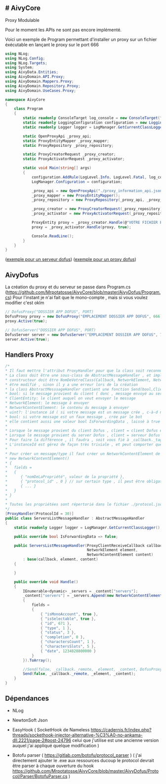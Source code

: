 <h2> # AivyCore </h2>
Proxy Modulable

Pour le moment les APIs ne sont pas encore implémenté. 

Voici un exemple de Program permettant d'installer un proxy sur un fichier éxécutable en lançant le proxy sur le port 666

```csharp
using NLog;
using NLog.Config;
using NLog.Targets;
using System;
using AivyData.Entities;
using AivyDomain.API.Proxy;
using AivyDomain.Mappers.Proxy;
using AivyDomain.Repository.Proxy;
using AivyDomain.UseCases.Proxy;

namespace AivyCore
{
    class Program
    {
        static readonly ConsoleTarget log_console = new ConsoleTarget("log_console");
        static readonly LoggingConfiguration configuration = new LoggingConfiguration();
        static readonly Logger logger = LogManager.GetCurrentClassLogger();

        static OpenProxyApi _proxy_api;
        static ProxyEntityMapper _proxy_mapper;
        static ProxyRepository _proxy_repository;

        static ProxyCreatorRequest _proxy_creator;
        static ProxyActivatorRequest _proxy_activator;

        static void Main(string[] args)
        {
            configuration.AddRule(LogLevel.Info, LogLevel.Fatal, log_console);
            LogManager.Configuration = configuration;

            _proxy_api = new OpenProxyApi("./proxy_information_api.json");
            _proxy_mapper = new ProxyEntityMapper();
            _proxy_repository = new ProxyRepository(_proxy_api, _proxy_mapper);

            _proxy_creator = new ProxyCreatorRequest(_proxy_repository);
            _proxy_activator = new ProxyActivatorRequest(_proxy_repository);

            ProxyEntity proxy = _proxy_creator.Handle(@"VOTRE FICHIER EXECUTABLE", 666);
            proxy = _proxy_activator.Handle(proxy, true);

            Console.ReadLine();
        }
    }
}
```

(<a href="https://github.com/Mrpotatosse/AivyCore/blob/master/AivyDofus/Server/DofusServer.cs">exemple pour un serveur dofus</a>)
(<a href="https://github.com/Mrpotatosse/AivyCore/blob/master/AivyDofus/Proxy/DofusProxy.cs">exemple pour un proxy dofus</a>)

<h2> AivyDofus </h2>

La création du proxy et du serveur se passe dans Program.cs  (https://github.com/Mrpotatosse/AivyCore/blob/master/AivyDofus/Program.cs)
Pour l'instant je n'ai fait que le mono-compte , mais si vous voulez modifier c'est oklm

```csharp
// DofusProxy("DOSSIER APP DOFUS", PORT)
DofusProxy proxy = new DofusProxy("EMPLACEMENT DOSSIER APP DOFUS", 666);
proxy.Active(true);

// DofusServer("DOSSIER APP DOFUS", PORT)
DofusServer server = new DofusServer("EMPLACEMENT DOSSIER APP DOFUS", 777);
server.Active(true);
```

<h2> Handlers Proxy </h2>

```csharp
/*
* Il faut mettre l'attribut ProxyHandler pour que la class soit reconnu en tant que IHandler ( si vous ne le mettez pas , le message ne sera pas stocké 
* La class doit être une sous-class de AbstractMessageHandler , et implémentera les fonction Handle() , EndHandle() ( optionel ) , Error(Exception) ( optionel ) et son
* constructeur doit être NomDeVotreClass(Callback, NetworkElement, NetworkContentElement) : base(Callback,NetworkElement,NetworkContentElement) , le constructeur ne peut pas 
* être modifié , sinon il y a une erreur lors de la création
* la class AbstractMesssageHandler contient une fonction Send(bool,ClientEntity,NetworkElement,NetworkContentElement,uint?=null,bool=false) , elle permet d'envoyer un message avec les arguments 
* bool: si le message provient du client ( donc , message envoyé au serveur )
* ClientEntity: le client auquel on veut envoyer le message 
* NetworkElement: le message à envoyer
* NetworkContentElement: le contenu du message à envoyer
* uint?: l'instance id ( si votre message est un message crée , c-à-d non modifié, alors il faudra metter l'instance_id à DofusProxy.GLOBAL_INSTANCE_ID + 1 )
* bool: si votre message est un faux message , crée par le bot
* elle contient aussi une valeur bool IsForwardingData , laissé à true , si les données seront directement transmis sans modification
*
* Lorsque le message provient du client Dofus , client = client Dofus et remote = serveur Dofus 
* Lorsque le message provient du server Dofus , client = serveur Dofus et remote = client Dofus
* Pour faire la différence , il faudra , soit vous fié à _callback._tag , sinon , vous apprenez un peu le protocol , et vous regardez quel packet est envoyé par qui ^^ 
* L'instanceId est gérez de façon très triviale , et peut comporter quelque faille , mais elle est fonctionnelle dans la plupart des cas
* 
* Pour créer un message/type il faut créer un NetworkContentElement de cette forme : 
* new NetworkContentElement()
* {
*   fields = 
*   { 
*      { "nomDeLaPropriété", valeur de la propriété },
*      { "protocol_id" , 0 } // sur certain type , il peut être obligatoire ( dans le protocol c'est si prefixed_by_type_id = true ) 
*      { ... }   
*   }
* }
*
* Toutes les propriétées sont répertorié dans le fichier ./protocol.json dans le fichier éxécutable
*/
[ProxyHandler(ProtocolId = 30)]
public class ServersListMessageHandler : AbstractMessageHandler
{
    static readonly Logger logger = LogManager.GetCurrentClassLogger();

    public override bool IsForwardingData => false;

    public ServersListMessageHandler(ProxyClientReceiveCallback callback, 
                                     NetworkElement element,
                                     NetworkContentElement content)
        : base(callback, element, content)
    {

    }

    public override void Handle()
    {
        IEnumerable<dynamic> _servers = _content["servers"];            
        _content["servers"] = _servers.Append(new NetworkContentElement()
        {
            fields =
            {
                { "isMonoAccount", true },
                { "isSelectable", true },
                { "id", 671 },
                { "type", 1 },
                { "status", 3 },
                { "completion", 0 },
                { "charactersCount", 1 },
                { "charactersSlots", 5 },
                { "date", 1234828800000 }
            }
        }).ToArray();

        //Send(false, _callback._remote, _element, _content, DofusProxy.GLOABL_INSTANCE_ID + 1, true); si c'est un faux message
        Send(false, _callback._remote, _element, _content);
    }
}
```

<h2> Dépendances </h2>

- NLog

- NewtonSoft Json

- EasyHook ( SocketHook de Nameless https://cadernis.fr/index.php?threads/sockethook-injector-alternative-%C3%A0-no-ankama-dll.2221/page-2#post-24796 celui que j'utilise est une ancienne version auquel j'ai appliqué quelque modification )

- Botofu parser ( https://gitlab.com/botofu/protocol_parser ) ( j'ai directement ajouter le .exe aux ressources ducoup le protocol devrait être parser à chaque ouverture du hook  https://github.com/Mrpotatosse/AivyCore/blob/master/AivyDofus/Protocol/Parser/BotofuParser.cs )

